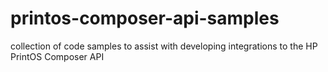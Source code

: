 # printos-composer-api-samples
 collection of code samples to assist with developing integrations to the HP PrintOS Composer API
